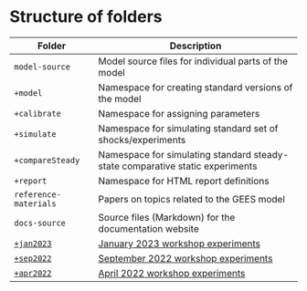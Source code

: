
# Structure of folders

Folder | Description
---|---
`model-source` | Model source files for individual parts of the model
`+model` | Namespace for creating standard versions of the model
`+calibrate` | Namespace for assigning parameters
`+simulate` | Namespace for simulating standard set of shocks/experiments
`+compareSteady` | Namespace for simulating standard steady-state comparative static experiments
`+report` | Namespace for HTML report definitions
`reference-materials` | Papers on topics related to the GEES model
`docs-source` | Source files (Markdown) for the documentation website
[`+jan2023`](https://github.com/igpmn/gees/tree/master/+jan2023) | [January 2023 workshop experiments](https://github.com/igpmn/gees/tree/master/+jan2023)
[`+sep2022`](https://github.com/igpmn/gees/tree/master/+sep2022) | [September 2022 workshop experiments](https://github.com/igpmn/gees/tree/master/+sep2022)
[`+apr2022`](https://github.com/igpmn/gees/tree/master/+apr2022) | [April 2022 workshop experiments](https://github.com/igpmn/gees/tree/master/+apr2022)

